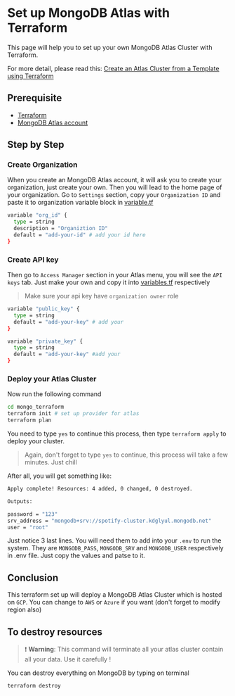 # Set up MongoDB Atlas with Terraform
This page will help you to set up your own MongoDB Atlas Cluster with Terraform.

For more detail, please read this: [Create an Atlas Cluster from a Template using Terraform](https://www.mongodb.com/docs/mongodb-vscode/create-cluster-terraform/)

## Prerequisite 
- [Terraform](https://developer.hashicorp.com/terraform/tutorials/aws-get-started/install-cli)
- [MongoDB Atlas account](https://www.mongodb.com/cloud/atlas/register)

## Step by Step
### Create Organization
When you create an MongoDB Atlas account, it will ask you to create your organization, just create
your own. Then you will lead to the home page of your organization.
Go to `Settings` section, copy your `Organization ID` and paste it to organization variable block in [variable.tf](./vairables.tf)
```bash
variable "org_id" {
  type = string
  description = "Organiztion ID"
  default = "add-your-id" # add your id here
}
```
### Create API key
Then go to `Access Manager` section in your Atlas menu, you will see the `API keys` tab. Just make
your own and copy it into [variables.tf](./vairables.tf) respectively
> Make sure your api key have `organization owner` role
```bash
variable "public_key" {
  type = string
  default = "add-your-key" # add your
}

variable "private_key" {
  type = string
  default = "add-your-key" #add your
}
```
### Deploy your Atlas Cluster
Now run the following command
```bash
cd mongo_terraform
terraform init # set up provider for atlas
terraform plan
```
You need to type `yes` to continue this process, then type `terraform apply` to deploy your cluster.

> Again, don't forget to type `yes` to continue, this process will take a few minutes. Just chill

After all, you will get something like:
```bash
Apply complete! Resources: 4 added, 0 changed, 0 destroyed.

Outputs:

password = "123"
srv_address = "mongodb+srv://spotify-cluster.kdglyul.mongodb.net"
user = "root"
```
Just notice 3 last lines. You will need them to add into your `.env` to run the system. They are
 `MONGODB_PASS`, `MONGODB_SRV` and `MONGODB_USER` respectively in .env file. Just copy the values and patse to it.

## Conclusion
 This terraform set up will deploy a MongoDB Atlas Cluster which is hosted on `GCP`. You can change to `AWS` or `Azure`
 if you want (don't forget to modify region also)

## To destroy resources
> :heavy_exclamation_mark: **Warning**: This command will terminate all your atlas cluster contain all your data. Use it carefully !

You can destroy everything on MongoDB by typing on terminal
```bash
terraform destroy
```
